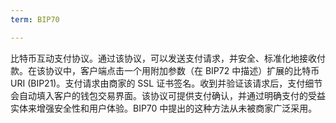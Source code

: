 ```yaml
---
term: BIP70

---
```

比特币互动支付协议。通过该协议，可以发送支付请求，并安全、标准化地接收付款。在该协议中，客户端点击一个用附加参数（在 BIP72 中描述）扩展的比特币 URI (BIP21)。支付请求由商家的 SSL 证书签名。收到并验证该请求后，支付细节会自动填入客户的钱包交易界面。该协议可提供支付确认，并通过明确支付的受益实体来增强安全性和用户体验。BIP70 中提出的这种方法从未被商家广泛采用。